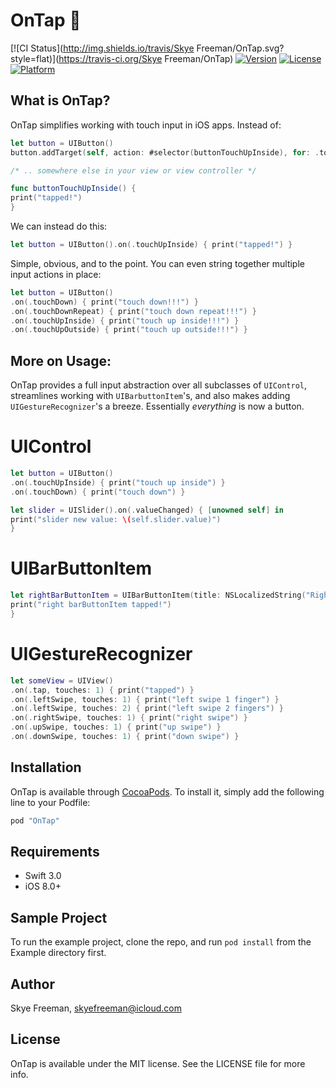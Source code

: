 # OnTap 🍻
[![CI Status](http://img.shields.io/travis/Skye Freeman/OnTap.svg?style=flat)](https://travis-ci.org/Skye Freeman/OnTap)
[![Version](https://img.shields.io/cocoapods/v/OnTap.svg?style=flat)](http://cocoapods.org/pods/OnTap)
[![License](https://img.shields.io/cocoapods/l/OnTap.svg?style=flat)](http://cocoapods.org/pods/OnTap)
[![Platform](https://img.shields.io/cocoapods/p/OnTap.svg?style=flat)](http://cocoapods.org/pods/OnTap)

## What is OnTap?

OnTap simplifies working with touch input in iOS apps. Instead of:

```swift
let button = UIButton()
button.addTarget(self, action: #selector(buttonTouchUpInside), for: .touchUpInside)

/* .. somewhere else in your view or view controller */

func buttonTouchUpInside() {
print("tapped!")
}
```

We can instead do this: 

```swift
let button = UIButton().on(.touchUpInside) { print("tapped!") }
```

Simple, obvious, and to the point. You can even string together multiple input actions in place:

```swift
let button = UIButton()
.on(.touchDown) { print("touch down!!!") }
.on(.touchDownRepeat) { print("touch down repeat!!!") }
.on(.touchUpInside) { print("touch up inside!!!") }
.on(.touchUpOutside) { print("touch up outside!!!") }

```

## More on Usage:

OnTap provides a full input abstraction over all subclasses of `UIControl`, streamlines working with `UIBarbuttonItem`'s, and also makes adding `UIGestureRecognizer`'s a breeze. Essentially *everything* is now a button.

# UIControl

```swift
let button = UIButton()
.on(.touchUpInside) { print("touch up inside") }
.on(.touchDown) { print("touch down") }

let slider = UISlider().on(.valueChanged) { [unowned self] in
print("slider new value: \(self.slider.value)")
}
```

# UIBarButtonItem
```swift
let rightBarButtonItem = UIBarButtonItem(title: NSLocalizedString("Right", comment: ""), style: .plain).onTap {
print("right barButtonItem tapped!")
}
```

# UIGestureRecognizer

```swift
let someView = UIView()
.on(.tap, touches: 1) { print("tapped") }
.on(.leftSwipe, touches: 1) { print("left swipe 1 finger") }
.on(.leftSwipe, touches: 2) { print("left swipe 2 fingers") }
.on(.rightSwipe, touches: 1) { print("right swipe") }
.on(.upSwipe, touches: 1) { print("up swipe") }
.on(.downSwipe, touches: 1) { print("down swipe") }

```

## Installation

OnTap is available through [CocoaPods](http://cocoapods.org). To install
it, simply add the following line to your Podfile:

````ruby
pod "OnTap"
````

## Requirements

- Swift 3.0
- iOS 8.0+


## Sample Project

To run the example project, clone the repo, and run `pod install` from the Example directory first.

## Author

Skye Freeman, skyefreeman@icloud.com

## License

OnTap is available under the MIT license. See the LICENSE file for more info.
